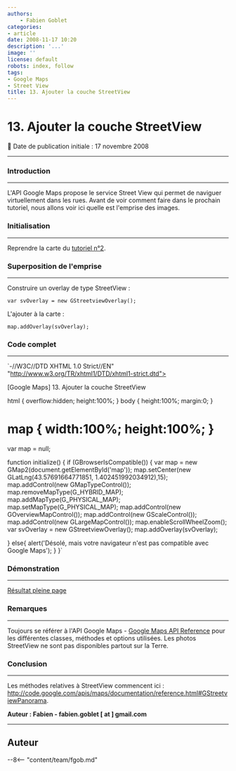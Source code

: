 ```yaml
---
authors:
    - Fabien Goblet
categories:
- article
date: 2008-11-17 10:20
description: '...'
image: ''
license: default
robots: index, follow
tags:
- Google Maps
- Street View
title: 13. Ajouter la couche StreetView
---
```


# 13. Ajouter la couche StreetView

:calendar: Date de publication initiale : 17 novembre 2008

----

### Introduction

---

L'API Google Maps propose le service Street View qui permet de naviguer virtuellement dans les rues. Avant de voir comment faire dans le prochain tutoriel, nous allons voir ici quelle est l'emprise des images.  

### Initialisation

---

Reprendre la carte du [tutoriel n°2](http://www.geotribu.net/node/13).  

### Superposition de l'emprise

---

Construire un overlay de type StreetView :  

`var svOverlay = new GStreetviewOverlay();`  

L'ajouter à la carte :  

`map.addOverlay(svOverlay);`  

### Code complet

---

`-//W3C//DTD XHTML 1.0 Strict//EN" "http://www.w3.org/TR/xhtml1/DTD/xhtml1-strict.dtd">  

[Google Maps] 13. Ajouter la couche StreetView  

html { overflow:hidden; height:100%; }
body { height:100%; margin:0; }
# map { width:100%; height:100%; }

var map = null;

function initialize() {
if (GBrowserIsCompatible()) {
var map = new GMap2(document.getElementById('map'));
map.setCenter(new GLatLng(43.57691664771851, 1.402451992034912),15);
map.addControl(new GMapTypeControl());
map.removeMapType(G\_HYBRID\_MAP);
map.addMapType(G\_PHYSICAL\_MAP);
map.setMapType(G\_PHYSICAL\_MAP);
map.addControl(new GOverviewMapControl());
map.addControl(new GScaleControl());
map.addControl(new GLargeMapControl());
map.enableScrollWheelZoom();
var svOverlay = new GStreetviewOverlay();
map.addOverlay(svOverlay);

}
else{
alert('Désolé, mais votre navigateur n\'est pas compatible avec Google Maps');
}
}`  

### Démonstration

---

[Résultat pleine page](http://88.191.39.115/fabien/geotribu/%5bgeotribu%5d_Google-Maps_tuto13.html)

### Remarques

---

Toujours se référer à l'API Google Maps - [Google Maps API Reference](http://code.google.com/apis/maps/documentation/reference.html) pour les différentes classes, méthodes et options utilisées.
Les photos StreetView ne sont pas disponibles partout sur la Terre.

### Conclusion

---

Les méthodes relatives à StreetView commencent ici : <http://code.google.com/apis/maps/documentation/reference.html#GStreetviewPanorama>.

**Auteur : Fabien - fabien.goblet [ at ] gmail.com**

----

## Auteur

--8<-- "content/team/fgob.md"
